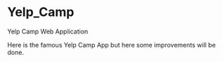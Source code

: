# Yelp_Camp
Yelp Camp Web Application


Here is the famous Yelp Camp App but here some improvements will be done.
